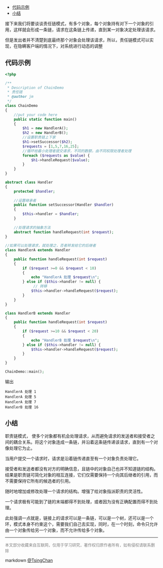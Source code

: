 

<!-- TOC -->

- [代码示例](#代码示例)
- [小结](#小结)

<!-- /TOC -->

接下来我们将要谈谈责任链模式，有多个对象，每个对象持有对下一个对象的引用，这样就会形成一条链，请求在这条链上传递，直到某一对象决定处理该请求。

但是发出者并不清楚到底最终那个对象会处理该请求，所以，责任链模式可以实现，在隐瞒客户端的情况下，对系统进行动态的调整

## 代码示例

```php
<?php

/**
 * Description of ChainDemo
 * 责任链
 * @author jm
 */
class ChainDemo
{
    //put your code here
    public static function main()
    {
        $h1 = new HandlerA();
        $h2 = new HandlerB();
        //设置职责链上下家
        $h1->setSuccessor($h2);
        $requests = [1,5,7,16,25];
        //循环给最小处理者提交请求，不同的数额，由不同权限处理者处理
        foreach ($requests as $value) {
            $h1->handleRequest($value);
        }        
    }
}

abstract class Handler
{
    protected $handler;
    
    //设置继承者
    public function setSuccessor(Handler $handler)
    {
        $this->handler = $handler;
    }
    
    //处理请求的抽象方法
    abstract function handleRequest(int $request);
}
    
//如果可以处理请求，就处理之，否者转发给它的后继者
class HandlerA extends Handler
{
    public function handleRequest(int $request)
    {
        if ($request >=0 && $request < 10)
        {
            echo "HandlerA 处理 $request\n";
        } else if ($this->handler != null) {
             // 转移
            $this->handler->handleRequest($request);
        }
    }
}

class HandlerB extends Handler
{
    public function handleRequest(int $request)
    {
        if ($request >=10 && $request < 20)
        {
            echo "HandlerB 处理 $request\n";
        } else if ($this->handler != null) {
            $this->handler->handleRequest($request);
        }
    }
}

ChainDemo::main();

```
输出
```
HandlerA 处理 1
HandlerA 处理 5
HandlerA 处理 7
HandlerB 处理 16
```

## 小结


职责链模式， 使多个对象都有机会处理请求，从而避免请求的发送者和接受者之间的耦合关系。将这个对象连成一条链，并沿着这条链传递该请求，直到有一个对像处理它为止。

当用户提交一个请求时，请求是沿着链传递直至有一个对象负责处理它。

接受者和发送者都没有对方的明确信息，且链中的对象自己也并不知道链的结构。结果是职责链可简化对象的相互连接，它们仅需要保持一个向其后继者的引用，而不需要保持它所有的候选者的引用。

随时地增加或修改处理一个请求的结构。增强了给对象指派职责的灵活性。


一个请求极有可能到了链的末端都得不到处理，或者因为没有正确配置而得不到处理。

此处强调一点就是，链接上的请求可以是一条链，可以是一个树，还可以是一个环，模式本身不约束这个，需要我们自己去实现，同时，在一个时刻，命令只允许由一个对象传给另一个对象，而不允许传给多个对象。

----
<font size=2 color='grey'>本文部分收藏来自互联网，仅用于学习研究，著作权归原作者所有，如有侵权请联系删除</font>

markdown [@TsingChan](http://www.9ong.com/) 